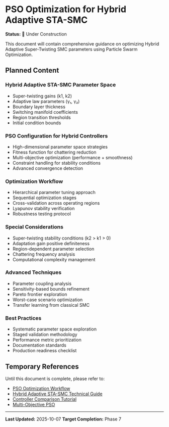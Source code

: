 # PSO Optimization for Hybrid Adaptive STA-SMC

**Status:** 🚧 Under Construction

This document will contain comprehensive guidance on optimizing Hybrid Adaptive Super-Twisting SMC parameters using Particle Swarm Optimization.

## Planned Content

### Hybrid Adaptive STA-SMC Parameter Space
- Super-twisting gains (k1, k2)
- Adaptive law parameters (γ₁, γ₂)
- Boundary layer thickness
- Switching manifold coefficients
- Region transition thresholds
- Initial condition bounds

### PSO Configuration for Hybrid Controllers
- High-dimensional parameter space strategies
- Fitness function for chattering reduction
- Multi-objective optimization (performance + smoothness)
- Constraint handling for stability conditions
- Advanced convergence detection

### Optimization Workflow
- Hierarchical parameter tuning approach
- Sequential optimization stages
- Cross-validation across operating regions
- Lyapunov stability verification
- Robustness testing protocol

### Special Considerations
- Super-twisting stability conditions (k2 > k1 > 0)
- Adaptation gain positive definiteness
- Region-dependent parameter selection
- Chattering frequency analysis
- Computational complexity management

### Advanced Techniques
- Parameter coupling analysis
- Sensitivity-based bounds refinement
- Pareto frontier exploration
- Worst-case scenario optimization
- Transfer learning from classical SMC

### Best Practices
- Systematic parameter space exploration
- Staged validation methodology
- Performance metric prioritization
- Documentation standards
- Production readiness checklist

## Temporary References

Until this document is complete, please refer to:
- [PSO Optimization Workflow](pso-optimization-workflow.md)
- [Hybrid Adaptive STA-SMC Technical Guide](../../controllers/hybrid_adaptive_sta_smc_technical_guide.md)
- [Controller Comparison Tutorial](../tutorials/tutorial-02-controller-comparison.md)
- [Multi-Objective PSO](../../reference/optimization/algorithms_multi_objective_pso.md)

---

**Last Updated:** 2025-10-07
**Target Completion:** Phase 7

